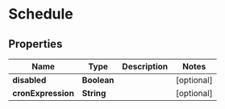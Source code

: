 
# Schedule

## Properties
Name | Type | Description | Notes
------------ | ------------- | ------------- | -------------
**disabled** | **Boolean** |  |  [optional]
**cronExpression** | **String** |  |  [optional]



